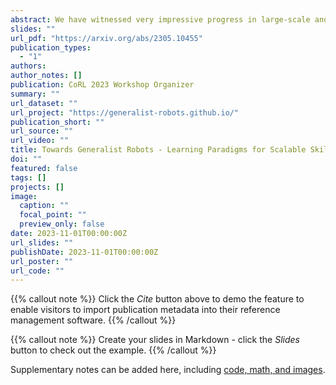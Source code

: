 ```yaml
---
abstract: We have witnessed very impressive progress in large-scale and multi-modal foundation/generative models in recent months. We believe making use of such models in a reasonable way could really enable robots to acquire diverse skills. In the recent white paper, we discussed how we can automate the whole pipeline for robotic skill learning, from low-level asset generation, texture generation, to high-level scene, task and reward generation. Once we obtain such a diverse suite of tasks and environments, we can offload policy training to RL of trajectory optimization to solve all the generated low-level tasks, and finally distill all the learned closed-loop policy into a unified policy model. Apart from scaling up in simulation, how to use real-world data more effectively is another promising research direction. Real-world human demonstrations can be found at scale, but typically only provides spatial trajectory information and doesn’t advise how to recover from error compounding during policy rollout. Motivated by these observations and thoughts, this workshop seeks to discuss and compare the advantages and limitations of different paradigms for scaling up skill learning - scaling up simulation, leveraging generative models, exploiting unstructured passive human demonstration, scaling up structured demonstration collection in the real world, etc. 
slides: ""
url_pdf: "https://arxiv.org/abs/2305.10455"
publication_types:
  - "1"
authors:
author_notes: []
publication: CoRL 2023 Workshop Organizer
summary: ""
url_dataset: ""
url_project: "https://generalist-robots.github.io/"
publication_short: ""
url_source: ""
url_video: ""
title: Towards Generalist Robots - Learning Paradigms for Scalable Skill Acquisition
doi: ""
featured: false
tags: []
projects: []
image:
  caption: ""
  focal_point: ""
  preview_only: false
date: 2023-11-01T00:00:00Z
url_slides: ""
publishDate: 2023-11-01T00:00:00Z
url_poster: ""
url_code: ""
---
```


{{% callout note %}}
Click the *Cite* button above to demo the feature to enable visitors to import publication metadata into their reference management software.
{{% /callout %}}

{{% callout note %}}
Create your slides in Markdown - click the *Slides* button to check out the example.
{{% /callout %}}

Supplementary notes can be added here, including [code, math, and images](https://wowchemy.com/docs/writing-markdown-latex/).
